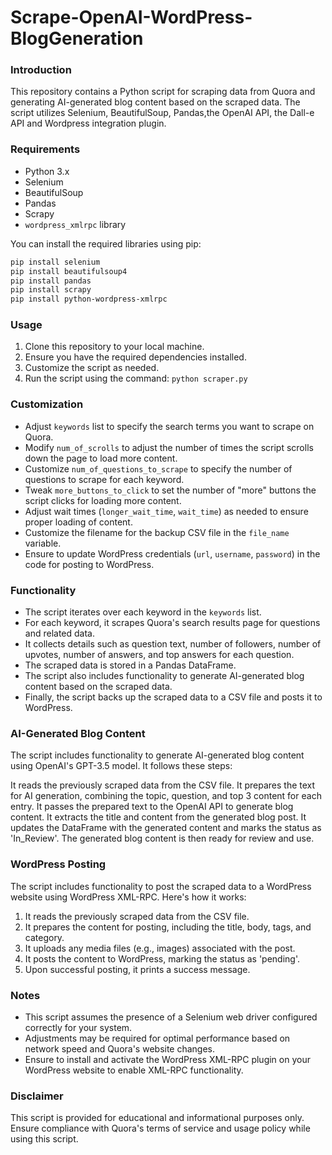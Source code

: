 # Scrape-OpenAI-WordPress-BlogGeneration

### Introduction
This repository contains a Python script for scraping data from Quora and generating AI-generated blog content based on the scraped data. The script utilizes Selenium, BeautifulSoup, Pandas,the OpenAI API, the Dall-e API and Wordpress integration plugin. 

### Requirements
- Python 3.x
- Selenium
- BeautifulSoup
- Pandas
- Scrapy
- `wordpress_xmlrpc` library

You can install the required libraries using pip:

```bash
pip install selenium
pip install beautifulsoup4
pip install pandas
pip install scrapy
pip install python-wordpress-xmlrpc
```

### Usage
1. Clone this repository to your local machine.
2. Ensure you have the required dependencies installed.
3. Customize the script as needed.
4. Run the script using the command: `python scraper.py`

### Customization
- Adjust `keywords` list to specify the search terms you want to scrape on Quora.
- Modify `num_of_scrolls` to adjust the number of times the script scrolls down the page to load more content.
- Customize `num_of_questions_to_scrape` to specify the number of questions to scrape for each keyword.
- Tweak `more_buttons_to_click` to set the number of "more" buttons the script clicks for loading more content.
- Adjust wait times (`longer_wait_time`, `wait_time`) as needed to ensure proper loading of content.
- Customize the filename for the backup CSV file in the `file_name` variable.
- Ensure to update WordPress credentials (`url`, `username`, `password`) in the code for posting to WordPress.

### Functionality
- The script iterates over each keyword in the `keywords` list.
- For each keyword, it scrapes Quora's search results page for questions and related data.
- It collects details such as question text, number of followers, number of upvotes, number of answers, and top answers for each question.
- The scraped data is stored in a Pandas DataFrame.
- The script also includes functionality to generate AI-generated blog content based on the scraped data.
- Finally, the script backs up the scraped data to a CSV file and posts it to WordPress.

### AI-Generated Blog Content
The script includes functionality to generate AI-generated blog content using OpenAI's GPT-3.5 model. It follows these steps:

It reads the previously scraped data from the CSV file.
It prepares the text for AI generation, combining the topic, question, and top 3 content for each entry.
It passes the prepared text to the OpenAI API to generate blog content.
It extracts the title and content from the generated blog post.
It updates the DataFrame with the generated content and marks the status as 'In_Review'.
The generated blog content is then ready for review and use.

### WordPress Posting
The script includes functionality to post the scraped data to a WordPress website using WordPress XML-RPC. Here's how it works:
1. It reads the previously scraped data from the CSV file.
2. It prepares the content for posting, including the title, body, tags, and category.
3. It uploads any media files (e.g., images) associated with the post.
4. It posts the content to WordPress, marking the status as 'pending'.
5. Upon successful posting, it prints a success message.

### Notes
- This script assumes the presence of a Selenium web driver configured correctly for your system.
- Adjustments may be required for optimal performance based on network speed and Quora's website changes.
- Ensure to install and activate the WordPress XML-RPC plugin on your WordPress website to enable XML-RPC functionality.

### Disclaimer
This script is provided for educational and informational purposes only. Ensure compliance with Quora's terms of service and usage policy while using this script.
